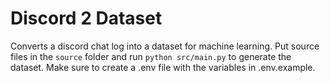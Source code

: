 # Discord 2 Dataset

Converts a discord chat log into a dataset for machine learning.
Put source files in the `source` folder and run `python src/main.py` to generate the dataset.
Make sure to create a .env file with the variables in .env.example.
